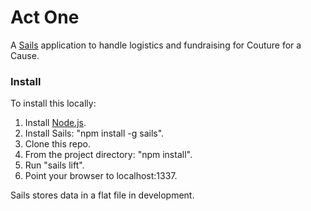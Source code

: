 # Act One

A [Sails](http://sailsjs.org) application to handle logistics and fundraising for Couture for a Cause.

### Install

To install this locally:

1. Install [Node.js](https://nodejs.org/).
2. Install Sails: "npm install -g sails".
3. Clone this repo.
4. From the project directory: "npm install".
5. Run "sails lift".
6. Point your browser to localhost:1337.

Sails stores data in a flat file in development.
